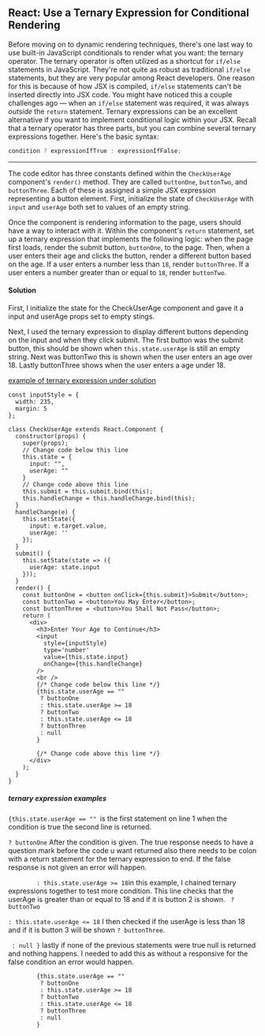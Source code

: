 ## React: Use a Ternary Expression for Conditional Rendering

Before moving on to dynamic rendering techniques, there's one last way to use built-in JavaScript conditionals to render what you want: the ternary operator. The ternary operator is often utilized as a shortcut for `if/else` statements in JavaScript. They're not quite as robust as traditional `if/else` statements, but they are very popular among React developers. One reason for this is because of how JSX is compiled, `if/else` statements can't be inserted directly into JSX code. You might have noticed this a couple challenges ago — when an `if/else` statement was required, it was always *outside* the `return` statement. Ternary expressions can be an excellent alternative if you want to implement conditional logic within your JSX. Recall that a ternary operator has three parts, but you can combine several ternary expressions together. Here's the basic syntax:



```jsx
condition ? expressionIfTrue : expressionIfFalse;
```



------

The code editor has three constants defined within the `CheckUserAge` component's `render()` method. They are called `buttonOne`, `buttonTwo`, and `buttonThree`. Each of these is assigned a simple JSX expression representing a button element. First, initialize the state of `CheckUserAge` with `input` and `userAge` both set to values of an empty string.

Once the component is rendering information to the page, users should have a way to interact with it. Within the component's `return` statement, set up a ternary expression that implements the following logic: when the page first loads, render the submit button, `buttonOne`, to the page. Then, when a user enters their age and clicks the button, render a different button based on the age. If a user enters a number less than `18`, render `buttonThree`. If a user enters a number greater than or equal to `18`, render `buttonTwo`.



#### Solution 

First, I initialize the state for the CheckUserAge component and gave it a input and userAge props set to empty stings. 

Next, I used the ternary expression to display different buttons depending on the input and when they click submit. The first button was the submit button, this should be shown when `this.state.userAge` is still an empty string. Next was buttonTwo this is shown when the user enters an age over 18. Lastly buttonThree shows when the user enters a age under 18. 

<u>example of ternary expression under solution</u> 

`````react
const inputStyle = {
  width: 235,
  margin: 5
};

class CheckUserAge extends React.Component {
  constructor(props) {
    super(props);
    // Change code below this line
    this.state = {
      input: "",
      userAge: ""
    }
    // Change code above this line
    this.submit = this.submit.bind(this);
    this.handleChange = this.handleChange.bind(this);
  }
  handleChange(e) {
    this.setState({
      input: e.target.value,
      userAge: ''
    });
  }
  submit() {
    this.setState(state => ({
      userAge: state.input
    }));
  }
  render() {
    const buttonOne = <button onClick={this.submit}>Submit</button>;
    const buttonTwo = <button>You May Enter</button>;
    const buttonThree = <button>You Shall Not Pass</button>;
    return (
      <div>
        <h3>Enter Your Age to Continue</h3>
        <input
          style={inputStyle}
          type='number'
          value={this.state.input}
          onChange={this.handleChange}
        />
        <br />
        {/* Change code below this line */}
        {this.state.userAge == ""
         ? buttonOne 
         : this.state.userAge >= 18 
         ? buttonTwo
         : this.state.userAge <= 18
         ? buttonThree 
         : null 
        } 
       
        {/* Change code above this line */}
      </div>
    );
  }
} 
`````



##### ternary expression examples 

`{this.state.userAge == "" `is the first statement on line 1 when the condition is true the second line is returned.  

`? buttonOne` After the condition is given. The true response needs to have a question mark before the code u want returned also there needs to be colon with a return statement for the ternary expression to end. If the false response is not given an error will happen. 

`         : this.state.userAge >= 18 `in this example, I chained ternary expressions together to test more condition. This line checks that the userAge is greater than or equal to 18 and if it is button 2 is shown. ` ? buttonTwo`

`: this.state.userAge <= 18` I then checked if the userAge is less than 18 and if it is button 3 will be shown ` ? buttonThree `. 

`  : null } ` lastly if none of the previous statements were true null is returned and nothing happens. I needed to add this as without a responsive for the false condition an error would happen. 

`````react
		{this.state.userAge == ""
         ? buttonOne 
         : this.state.userAge >= 18 
         ? buttonTwo
         : this.state.userAge <= 18
         ? buttonThree 
         : null 
        } 
`````